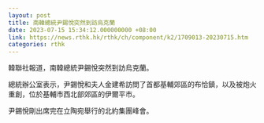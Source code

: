 ```yaml
---
layout: post
title: 南韓總統尹錫悅突然到訪烏克蘭
date: 2023-07-15 15:34:12.000000000 +08:00
link: https://news.rthk.hk/rthk/ch/component/k2/1709013-20230715.htm
categories: rthk
---
```


韓聯社報道，南韓總統尹錫悅突然到訪烏克蘭。

總統辦公室表示，尹錫悅和夫人金建希訪問了首都基輔郊區的布恰鎮，以及被炮火重創，位於基輔市西北部郊區的伊爾平市。

尹錫悅剛出席完在立陶宛舉行的北約集團峰會。

